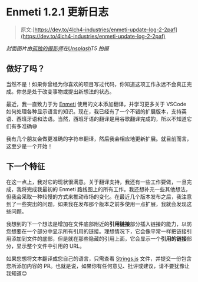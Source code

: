 # Enmeti 1.2.1 更新日志

> 原文:[https://dev.to/4lch4-industries/enmeti-update-log-2-2paf](https://dev.to/4lch4-industries/enmeti-update-log-2-2paf)

*封面图片由[孤独的摄影师](https://unsplash.com/photos/JgpHTeuqChw?utm_source=unsplash&utm_medium=referral&utm_content=creditCopyText)在[Unsplash](https://unsplash.com)T5 拍摄*

## 做好了吗？

当然不是！如果你曾经为你喜欢的项目写过代码，你知道这项工作永远不会真正完成。你总是处于改变事物或提出新想法的状态。

最近，我一直致力于为 [Enmeti](https://marketplace.visualstudio.com/items?itemName=hf-solutions-llc.enmeti) 使用的文本添加翻译，并学习更多关于 VSCode 如何处理各种显示语言的知识。现在，我已经有了一个不错的扩展版本，支持英语、西班牙语和法语。当然，西班牙语的翻译是用谷歌翻译完成的，所以不知道它们有多准确😅

我有几个朋友会做更准确的字符串翻译，然后我会相应地更新扩展。就目前而言，这至少是一个开始！

## 下一个特征

在这一点上，我对它的现状很满意。关于翻译支持，我还有一些工作要做，一旦完成，我将完成我最初的 Enmeti 路线图上的所有工作。我还想补充一些其他想法，但我会采取一种较慢的方式来推动市场的变化。在最近几个版本发布之后，我注意到了一些突出的问题，如果我在发布那个版本之前多使用一点扩展，我就会发现这些问题。

我想到的下一个想法是增加在文件底部附近的**引用链接**部分插入链接的能力，以防您想要在一个部分中显示所有引用的链接。理想情况下，它会像平常一样把链接引用添加到文件的底部，但是就在那些隐藏的引用上面，它会显示一个**引用的链接**部分，显示整个文件中引用的 URL。

如果您想将文本翻译成您自己的语言，只需查看 [Strings.js](https://github.com/HF-Solutions/Enmeti/blob/master/tools/Strings.js) 文件，并提交一份包含您所添加内容的 PR。也就是说，如果你有任何意见、批评或建议，请不要犹豫让我知道😊